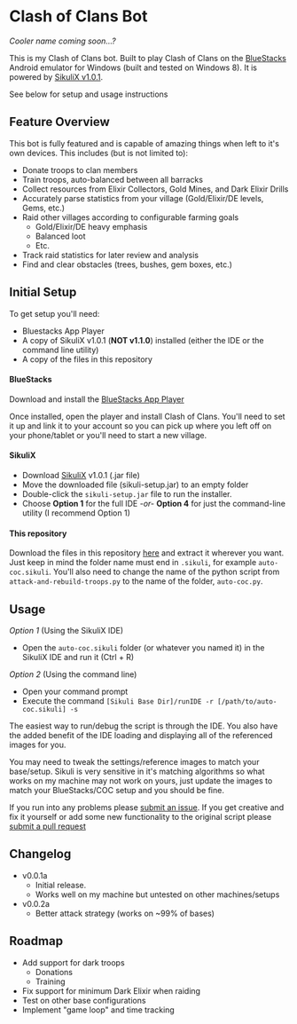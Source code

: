 # Clash of Clans Bot
*Cooler name coming soon...?*

This is my Clash of Clans bot. Built to play Clash of Clans on the [BlueStacks](http://www.bluestacks.com/app-player.html)
Android emulator for Windows (built and tested on Windows 8). It is powered by
[SikuliX v1.0.1](http://www.sikuli.org/).

See below for setup and usage instructions



## Feature Overview
This bot is fully featured and is capable of amazing things when left to it's
own devices. This includes (but is not limited to):

* Donate troops to clan members
* Train troops, auto-balanced between all barracks
* Collect resources from Elixir Collectors, Gold Mines, and Dark Elixir Drills
* Accurately parse statistics from your village (Gold/Elixir/DE levels, Gems, etc.)
* Raid other villages according to configurable farming goals
	* Gold/Elixir/DE heavy emphasis
	* Balanced loot
	* Etc.
* Track raid statistics for later review and analysis
* Find and clear obstacles (trees, bushes, gem boxes, etc.)

## Initial Setup
To get setup you'll need:
* Bluestacks App Player
* A copy of SikuliX v1.0.1 (**NOT v1.1.0**) installed (either the IDE or the command line utility)
* A copy of the files in this repository

#### BlueStacks
Download and install the [BlueStacks App Player](http://www.bluestacks.com/app-player.html)

Once installed, open the player and install Clash of Clans. You'll need to set it up and link it to your account
so you can pick up where you left off on your phone/tablet or you'll need to start a new village.

#### SikuliX
* Download [SikuliX](https://launchpad.net/sikuli/sikulix/1.0.1/+download/sikuli-setup.jar) v1.0.1 (.jar file)
* Move the downloaded file (sikuli-setup.jar) to an empty folder
* Double-click the `sikuli-setup.jar` file to run the installer.
* Choose **Option 1** for the full IDE *-or-* **Option 4** for just the command-line utility (I recommend Option 1)

#### This repository
Download the files in this repository [here](https://github.com/JeffreyHyer/auto-coc/archive/master.zip) and extract
it wherever you want. Just keep in mind the folder name must end in `.sikuli`, for example `auto-coc.sikuli`. You'll also need to change the name of the python script from `attack-and-rebuild-troops.py` to the name of the folder, `auto-coc.py`.

## Usage
*Option 1* (Using the SikuliX IDE)
* Open the `auto-coc.sikuli` folder (or whatever you named it) in the SikuliX IDE and run it (Ctrl + R)

*Option 2* (Using the command line)
* Open your command prompt
* Execute the command `[Sikuli Base Dir]/runIDE -r [/path/to/auto-coc.sikuli] -s`

The easiest way to run/debug the script is through the IDE. You also have the added benefit of the IDE loading
and displaying all of the referenced images for you.

You may need to tweak the settings/reference images to match your base/setup. Sikuli is very sensitive in it's
matching algorithms so what works on my machine may not work on yours, just update the images to match your
BlueStacks/COC setup and you should be fine.

If you run into any problems please [submit an issue](https://github.com/JeffreyHyer/auto-coc/issues). If you get creative and fix it yourself or add some
new functionality to the original script please [submit a pull request](https://github.com/JeffreyHyer/auto-coc/pulls)



## Changelog
* v0.0.1a
	* Initial release.
	* Works well on my machine but untested on other machines/setups
* v0.0.2a
	* Better attack strategy (works on ~99% of bases)



## Roadmap
* Add support for dark troops
	* Donations
	* Training
* Fix support for minimum Dark Elixir when raiding
* Test on other base configurations
* Implement "game loop" and time tracking
